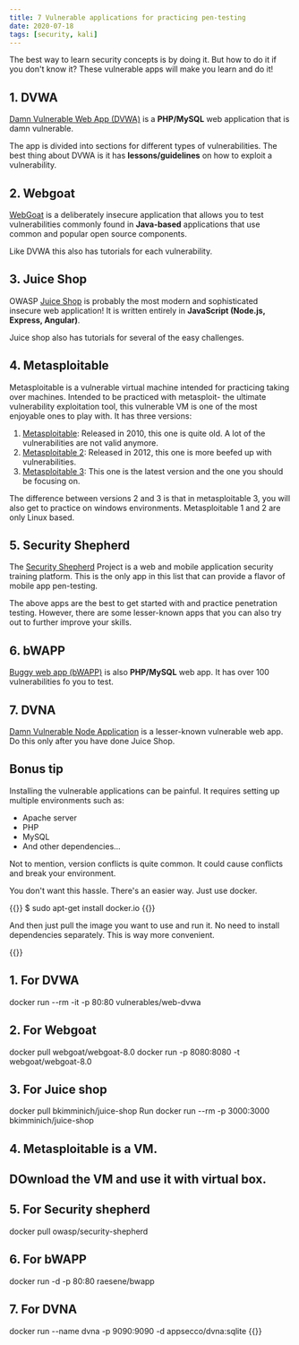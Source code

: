 ```yaml
---
title: 7 Vulnerable applications for practicing pen-testing
date: 2020-07-18
tags: [security, kali]
---
```


The best way to learn security concepts is by doing it. But how to do it if you don't know it? These vulnerable apps will make you learn and do it! 

## 1. DVWA

[Damn Vulnerable Web App (DVWA)](http://www.dvwa.co.uk/) is a **PHP/MySQL** web application that is damn vulnerable. 

The app is divided into sections for different types of vulnerabilities. The best thing about DVWA is it has **lessons/guidelines** on how to exploit a vulnerability.

## 2. Webgoat

[WebGoat](https://owasp.org/www-project-webgoat/) is a deliberately insecure application that allows you to test vulnerabilities commonly found in **Java-based** applications that use common and popular open source components.

Like DVWA this also has tutorials for each vulnerability.

## 3. Juice Shop

OWASP [Juice Shop](https://owasp.org/www-project-juice-shop/) is probably the most modern and sophisticated insecure web application! It is written entirely in **JavaScript (Node.js, Express, Angular)**. 

Juice shop also has tutorials for several of the easy challenges.

## 4. Metasploitable

Metasploitable is a vulnerable virtual machine intended for practicing taking over machines. Intended to be practiced with metasploit- the ultimate vulnerability exploitation tool, this vulnerable VM is one of the most enjoyable ones to play with. It has three versions:
1. [Metasploitable](https://www.vulnhub.com/entry/metasploitable-1,28/): Released in 2010, this one is quite old. A lot of the vulnerabilities are not valid anymore.
2. [Metasploitable 2](https://www.vulnhub.com/entry/metasploitable-2,29/): Released in 2012, this one is more beefed up with vulnerabilities.
3. [Metasploitable 3](https://github.com/rapid7/metasploitable3): This one is the latest version and the one you should be focusing on.

The difference between versions 2 and 3 is that in metasploitable 3, you will also get to practice on windows environments. Metasploitable 1 and 2 are only Linux based.

## 5. Security Shepherd

The [Security Shepherd](https://github.com/OWASP/SecurityShepherd) Project is a web and mobile application security training platform. This is the only app in this list that can provide a flavor of mobile app pen-testing.

The above apps are the best to get started with and practice penetration testing. However, there are some lesser-known apps that you can also try out to further improve your skills.

## 6. bWAPP

[Buggy web app (bWAPP)](http://www.itsecgames.com/) is also **PHP/MySQL** web app. It has over 100 vulnerabilities fo you to test.

## 7. DVNA

[Damn Vulnerable Node Application](https://github.com/appsecco/dvna) is a lesser-known vulnerable web app. Do this only after you have done Juice Shop.


## Bonus tip

Installing the vulnerable applications can be painful. It requires setting up multiple environments such as:
- Apache server
- PHP
- MySQL
- And other dependencies...

Not to mention, version conflicts is quite common. It could cause conflicts and break your environment.

You don't want this hassle. There's an easier way. Just use docker.

{{<highlight bash>}}
$ sudo apt-get install docker.io
{{</highlight>}}

And then just pull the image you want to use and run it. No need to install dependencies separately. This is way more convenient.

{{<highlight bash>}}
## 1. For DVWA
docker run --rm -it -p 80:80 vulnerables/web-dvwa

## 2. For Webgoat
docker pull webgoat/webgoat-8.0
docker run -p 8080:8080 -t webgoat/webgoat-8.0

## 3. For Juice shop
docker pull bkimminich/juice-shop
Run docker run --rm -p 3000:3000 bkimminich/juice-shop

## 4. Metasploitable is a VM. 
## DOwnload the VM and use it with virtual box.

## 5. For Security shepherd
docker pull owasp/security-shepherd

## 6. For bWAPP
docker run -d -p 80:80 raesene/bwapp

## 7. For DVNA
docker run --name dvna -p 9090:9090 -d appsecco/dvna:sqlite
{{</highlight>}}